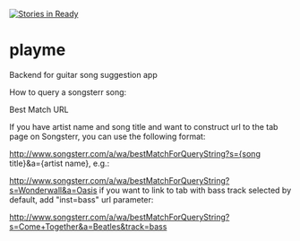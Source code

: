 [![Stories in Ready](https://badge.waffle.io/gelaru/tabkeeper.png?label=ready&title=Ready)](https://waffle.io/gelaru/tabkeeper)
# playme
Backend for guitar song suggestion app


How to query a songsterr song:

Best Match URL

If you have artist name and song title and want to construct url to the tab page on Songsterr, you can use the following format:

http://www.songsterr.com/a/wa/bestMatchForQueryString?s={song title}&a={artist name},
e.g.:

http://www.songsterr.com/a/wa/bestMatchForQueryString?s=Wonderwall&a=Oasis
if you want to link to tab with bass track selected by default, add "inst=bass" url parameter:

http://www.songsterr.com/a/wa/bestMatchForQueryString?s=Come+Together&a=Beatles&track=bass